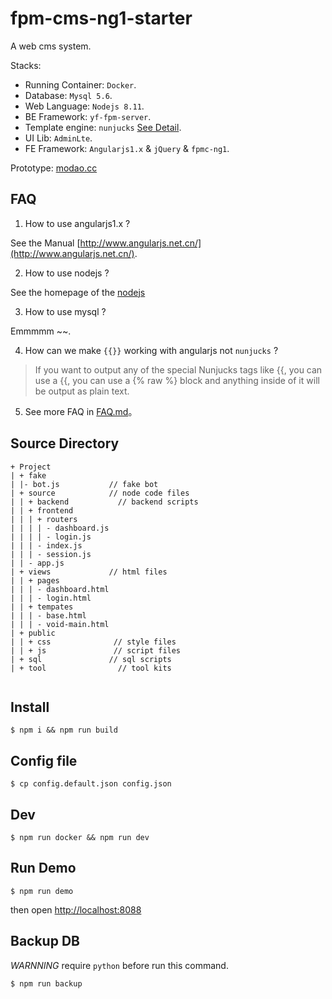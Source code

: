 # fpm-cms-ng1-starter

A web cms system.

Stacks:

- Running Container: `Docker`.
- Database: `Mysql 5.6`.
- Web Language: `Nodejs 8.11`.
- BE Framework: `yf-fpm-server`.
- Template engine: `nunjucks` [See Detail](https://nunjucks.bootcss.com/templating.html).
- UI Lib: `AdminLte`.
- FE Framework: `Angularjs1.x` & `jQuery` & `fpmc-ng1`.

Prototype: [modao.cc](https://free.modao.cc/app/QVQaMYO4sdMe67xc9rJHRJDhZYLDEE5#screen=s9DF93ED1561530608388924)

## FAQ

1) How to use angularjs1.x ?

  See the Manual [http://www.angularjs.net.cn/](http://www.angularjs.net.cn/).

2) How to use nodejs ?

  See the homepage of the [nodejs](https://nodejs.org/en/docs/)

3) How to use mysql ?

  Emmmmm ~~.

4) How can we make `{{}}` working with angularjs not `nunjucks` ?

  > If you want to output any of the special Nunjucks tags like {{, you can use a {{, you can use a {% raw %} block and anything inside of it will be output as plain text.

5) See more FAQ in [FAQ.md](./FAQ.md)。

## Source Directory

```
+ Project
| + fake
| |- bot.js           // fake bot
| + source            // node code files
| | + backend           // backend scripts
| | + frontend
| | | + routers
| | | | - dashboard.js
| | | | - login.js
| | | - index.js
| | | - session.js
| | - app.js
| + views             // html files
| | + pages
| | | - dashboard.html
| | | - login.html
| | + tempates
| | | - base.html
| | | - void-main.html
| + public
| | + css              // style files
| | + js               // script files
| + sql               // sql scripts
| + tool                // tool kits


```

## Install

```
$ npm i && npm run build
```

## Config file

```
$ cp config.default.json config.json
```

## Dev

```
$ npm run docker && npm run dev
```

## Run Demo

```
$ npm run demo
```

then open [http://localhost:8088](http://localhost:8088)

## Backup DB

*WARNNING* require `python` before run this command.

```
$ npm run backup
```